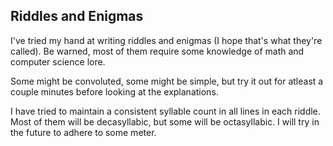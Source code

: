 ## Riddles and Enigmas

I've tried my hand at writing riddles and enigmas (I hope that's what they're called).
Be warned, most of them require some knowledge of math and computer science lore.

Some might be convoluted, some might be simple, but try it out for atleast a couple minutes before looking at the explanations.

I have tried to maintain a consistent syllable count in all lines in each riddle.
Most of them will be decasyllabic, but some will be octasyllabic.
I will try in the future to adhere to some meter.


